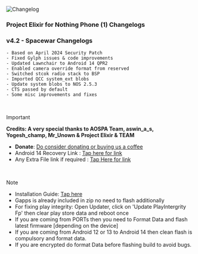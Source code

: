 ![Changelog](https://i.imgur.com/MsgqFFz.png)

### **Project Elixir for Nothing Phone (1) Changelogs**

### v4.2 - Spacewar Changelogs
```
- Based on April 2024 Security Patch
- Fixed Gylph issues & code improvements
- Updated Lawnchair to Android 14 QPR2
- Enabled camera override format from reserved
- Switched stcok radio stack to BSP
- Imported QCC system_ext blobs
- Update system blobs to NOS 2.5.3
- CTS passed by default
- Some misc improvements and fixes
```

<br>

> [!Important]
> **Credits: A very special thanks to AOSPA Team, aswin_a_s, Yogesh_champ, Mr_Unown & Project Elixir & TEAM**
> * **Donate**: [Do consider donating or buying us a coffee](https://projectelixiros.com/donate)
> * Android 14 Recovery Link : [Tap here for link](https://projectelixiros.com/download)
> * Any Extra File link if required : [Tap Here for link](https://sourceforge.net/projects/project-elixir/files/fourteen)

<br>

> [!Note]
> * Installation Guide: [Tap here](https://github.com/ProjectElixir-Devices/Wiki/)
> * Gapps is already included in zip no need to flash additionally
> * For fixing play integrity: Open Updater, click on 'Update PlayIntergrity Fp' then clear play store data and reboot once
> * If you are coming from PORTs then you need to Format Data and flash latest firmware [depending on the device]
> * If you are coming from Android 12 or 13 to Android 14 then clean flash is compulsory and format data.
> * If you are encrypted do format Data before flashing build to avoid bugs.
